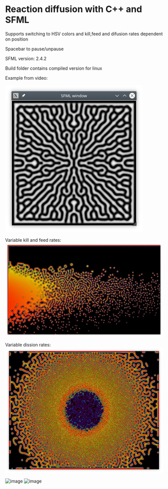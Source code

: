 # Reaction diffusion with C++ and SFML

Supports switching to HSV colors and kill,feed and difusion rates dependent on position

Spacebar to pause/unpause

SFML version: 2.4.2

Build folder contains compiled version for linux

Example from video:

![image](./img_0.png)

Variable kill and feed rates:
![image](./img_1.png)
 
Variable dission rates:
![image](./img_2.png)

![image](./git_demo1.gif)
![image](./git_demo2.gif)
